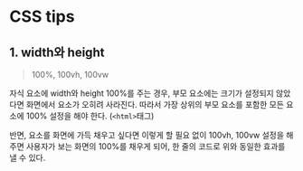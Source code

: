 # CSS tips

## 1. width와 height

> 100%, 100vh, 100vw

자식 요소에 width와 height 100%를 주는 경우,  부모 요소에는 크기가 설정되지 않았다면 화면에서 요소가 오히려 사라진다. 따라서 가장 상위의 부모 요소를 포함한 모든 요소에 100% 설정을 해야 한다. (`<html>`태그)



반면, 요소를 화면에 가득 채우고 싶다면 이렇게 할 필요 없이 100vh, 100vw 설정을 해주면 사용자가 보는 화면의 100%를 채우게 되어, 한 줄의 코드로 위와 동일한 효과를 낼 수 있다.